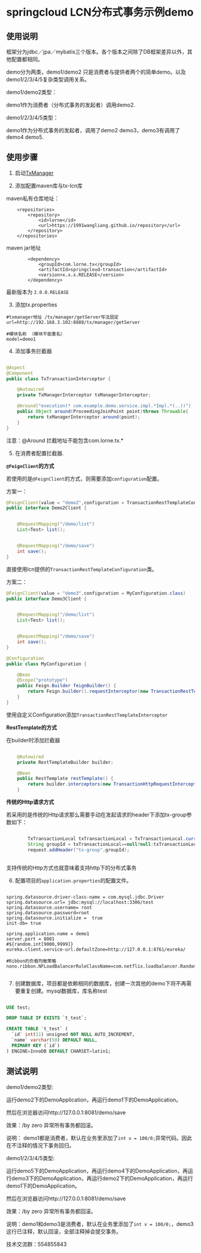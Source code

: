 # springcloud LCN分布式事务示例demo


## 使用说明

框架分为jdbc／jpa／mybatis三个版本。各个版本之间除了DB框架差异以外，其他配置都相同。

demo分为两类，demo1/demo2 只是消费者与提供者两个的简单demo。以及demo1/2/3/4/5复杂类型调用关系。

demo1/demo2类型：

demo1作为消费者（分布式事务的发起者）调用demo2.

demo1/2/3/4/5类型：

demo1作为分布式事务的发起者，调用了demo2 demo3，demo3有调用了demo4 demo5.

## 使用步骤

1. 启动[TxManager](https://github.com/1991wangliang/tx-lcn/tree/master/tx-manager) 

2. 添加配置maven库与tx-lcn库

maven私有仓库地址：
```
	<repositories>
		<repository>
			<id>lorne</id>
			<url>https://1991wangliang.github.io/repository</url>
		</repository>
	</repositories>

```
maven jar地址 

```
		<dependency>
			<groupId>com.lorne.tx</groupId>
			<artifactId>springcloud-transaction</artifactId>
			<version>x.x.x.RELEASE</version>
		</dependency>

```
最新版本为 `2.0.0.RELEASE`

3. 添加tx.properties

```
#txmanager地址 /tx/manager/getServer写法固定
url=http://192.168.3.102:8888/tx/manager/getServer

#模块名称 （模块不能重名）
model=demo1
```

4. 添加事务拦截器
```java

@Aspect
@Component
public class TxTransactionInterceptor {

    @Autowired
    private TxManagerInterceptor txManagerInterceptor;

    @Around("execution(* com.example.demo.service.impl.*Impl.*(..))")
    public Object around(ProceedingJoinPoint point)throws Throwable{
        return txManagerInterceptor.around(point);
    }
}

```

注意：@Around 拦截地址不能包含com.lorne.tx.*

5. 在消费者配置拦截器.


**`@FeignClient`的方式** 

若使用的是`@FeignClient`的方式，则需要添加`configuration`配置。

方案一：

```java
@FeignClient(value = "demo2",configuration = TransactionRestTemplateConfiguration.class)
public interface Demo2Client {


    @RequestMapping("/demo/list")
    List<Test> list();


    @RequestMapping("/demo/save")
    int save();
}

```

直接使用lcn提供的`TransactionRestTemplateConfiguration`类。

方案二：

```java
@FeignClient(value = "demo3",configuration = MyConfiguration.class)
public interface Demo3Client {


    @RequestMapping("/demo/list")
    List<Test> list();


    @RequestMapping("/demo/save")
    int save();
}

```

```java
@Configuration
public class MyConfiguration {

    @Bean
    @Scope("prototype")
    public Feign.Builder feignBuilder() {
        return Feign.builder().requestInterceptor(new TransactionRestTemplateInterceptor());
    }
}

```

使用自定义Configuration添加`TransactionRestTemplateInterceptor`


**RestTemplate的方式**


在builder时添加拦截器

```java

	@Autowired
	private RestTemplateBuilder builder;

	@Bean
	public RestTemplate restTemplate() {
		return builder.interceptors(new TransactionHttpRequestInterceptor()).build();
	}


```

**传统的Http请求方式**

若采用的是传统的Http请求那么需要手动在发起请求的header下添加tx-group参数如下：

```java

        TxTransactionLocal txTransactionLocal = TxTransactionLocal.current();
        String groupId = txTransactionLocal==null?null:txTransactionLocal.getGroupId();
        request.addHeader("tx-group",groupId);
        
```

支持传统的Http方式也就意味着支持http下的分布式事务

6. 配置项目的`application.properties`的配置文件。

```

spring.datasource.driver-class-name = com.mysql.jdbc.Driver
spring.datasource.url= jdbc:mysql://localhost:3306/test
spring.datasource.username= root
spring.datasource.password=root
spring.datasource.initialize =  true
init-db= true

spring.application.name = demo1
server.port = 8081
#${random.int[9000,9999]}
eureka.client.service-url.defaultZone=http://127.0.0.1:8761/eureka/

#Ribbon的负载均衡策略
nono.ribbon.NFLoadBalancerRuleClassName=com.netflix.loadbalancer.RandomRule


```

7. 创建数据库，项目都是依赖相同的数据库，创建一次其他的demo下将不再需要重复创建。mysql数据库，库名称test

```sql

USE test;

DROP TABLE IF EXISTS `t_test`;

CREATE TABLE `t_test` (
  `id` int(11) unsigned NOT NULL AUTO_INCREMENT,
  `name` varchar(50) DEFAULT NULL,
  PRIMARY KEY (`id`)
) ENGINE=InnoDB DEFAULT CHARSET=latin1;


```


## 测试说明


demo1/demo2类型:

运行demo2下的DemoApplication，再运行demo1下的DemoApplication。

然后在浏览器访问http://127.0.0.1:8081/demo/save

效果：/by zero 异常所有事务都回滚。

说明： demo1都是消费者，默认在业务里添加了`int v = 100/0;`异常代码。因此在不注释的情况下事务回归。


demo1/2/3/4/5类型:
 
运行demo5下的DemoApplication，再运行demo4下的DemoApplication，再运行demo3下的DemoApplication，再运行demo2下的DemoApplication，再运行demo1下的DemoApplication。

然后在浏览器访问http://127.0.0.1:8081/demo/save
 
效果：/by zero 异常所有事务都回滚。

说明：demo1和demo3是消费者，默认在业务里添加了`int v = 100/0;`，demo3这行已注释，默认回滚，全部注释掉会提交事务。


技术交流群：554855843